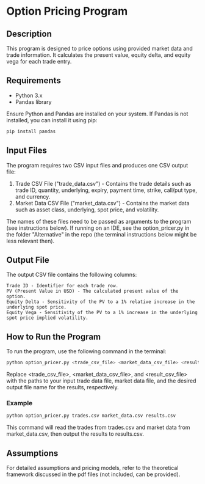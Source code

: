 # Option Pricing Program

## Description

This program is designed to price options using provided market data and trade information. It calculates the present value, equity delta, and equity vega for each trade entry.

## Requirements

- Python 3.x
- Pandas library

Ensure Python and Pandas are installed on your system. If Pandas is not installed, you can install it using pip:

```bash
pip install pandas
```


## Input Files

The program requires two CSV input files and produces one CSV output file:

1. Trade CSV File ("trade_data.csv") - Contains the trade details such as trade ID, quantity, underlying, expiry, payment time, strike, call/put type, and currency.
2. Market Data CSV File ("market_data.csv") - Contains the market data such as asset class, underlying, spot price, and volatility.

The names of these files need to be passed as arguments to the program (see instructions below). If running on an IDE, see the option_pricer.py in the folder "Alternative" in the repo (the terminal instructions below might be less relevant then).

## Output File

The output CSV file contains the following columns:

    Trade ID - Identifier for each trade row.
    PV (Present Value in USD) - The calculated present value of the option.
    Equity Delta - Sensitivity of the PV to a 1% relative increase in the underlying spot price.
    Equity Vega - Sensitivity of the PV to a 1% increase in the underlying spot price implied volatility.


## How to Run the Program

To run the program, use the following command in the terminal:

```bash
python option_pricer.py <trade_csv_file> <market_data_csv_file> <result_csv_file>
```

Replace <trade_csv_file>, <market_data_csv_file>, and <result_csv_file> with the paths to your input trade data file, market data file, and the desired output file name for the results, respectively.

### Example

```bash
python option_pricer.py trades.csv market_data.csv results.csv
```

This command will read the trades from trades.csv and market data from market_data.csv, then output the results to results.csv.

## Assumptions


For detailed assumptions and pricing models, refer to the theoretical framework discussed in the pdf files (not included, can be provided).


